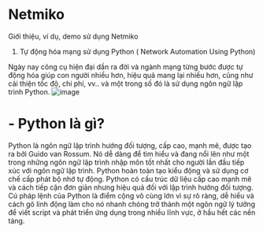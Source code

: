 # Netmiko
Giới thiệu, ví dụ, demo sử dụng Netmiko
1. Tự động hóa mạng sử dụng Python ( Network Automation Using Python)

  Ngày nay công cụ hiện đại dần ra đời và ngành mạng từng bước được tự động hóa giúp con người nhiều hơn, hiệu quả mang lại nhiều hơn, cũng như cải thiện tốc độ, chi phí, vv.. và một trong số đó là sử dụng ngôn ngữ lập trình Python.
![image](https://user-images.githubusercontent.com/129259654/229399394-14bc30c6-8ebc-469c-82c4-858e3e95cc37.png)
#  - Python là gì?
 
  Python là ngôn ngữ lập trình hướng đối tượng, cấp cao, mạnh mẽ, được tạo ra bởi Guido van Rossum. Nó dễ dàng để tìm hiểu và đang nổi lên như một trong những ngôn ngữ lập trình nhập môn tốt nhất cho người lần đầu tiếp xúc với ngôn ngữ lập trình. Python hoàn toàn tạo kiểu động và sử dụng cơ chế cấp phát bộ nhớ tự động. Python có cấu trúc dữ liệu cấp cao mạnh mẽ và cách tiếp cận đơn giản nhưng hiệu quả đối với lập trình hướng đối tượng. Cú pháp lệnh của Python là điểm cộng vô cùng lớn vì sự rõ ràng, dễ hiểu và cách gõ linh động làm cho nó nhanh chóng trở thành một ngôn ngữ lý tưởng để viết script và phát triển ứng dụng trong nhiều lĩnh vực, ở hầu hết các nền tảng.

